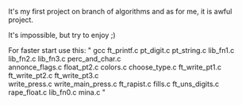 It's my first project on branch of algorithms and as for me, it is awful project.

It's impossible, but try to enjoy ;)

For faster start use this: "
gcc ft_printf.c  pt_digit.c pt_string.c lib_fn1.c lib_fn2.c lib_fn3.c perc_and_char.c \
 annonce_flags.c float_pt2.c  colors.c choose_type.c ft_write_pt1.c ft_write_pt2.c ft_write_pt3.c \
 write_press.c write_main_press.c ft_rapist.c fills.c ft_uns_digits.c rape_float.c lib_fn0.c  mina.c "
